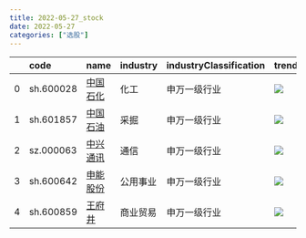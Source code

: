 ```yaml
---
title: 2022-05-27_stock
date: 2022-05-27
categories: ["选股"]
---
```

|    | code      | name                                      | industry   | industryClassification   | trend                               |
|---:|:----------|:------------------------------------------|:-----------|:-------------------------|:------------------------------------|
|  0 | sh.600028 | [中国石化](https://xueqiu.com/s/sh600028) | 化工       | 申万一级行业             | ![](/stock/2022-05-27/sh600028.png) |
|  1 | sh.601857 | [中国石油](https://xueqiu.com/s/sh601857) | 采掘       | 申万一级行业             | ![](/stock/2022-05-27/sh601857.png) |
|  2 | sz.000063 | [中兴通讯](https://xueqiu.com/s/sz000063) | 通信       | 申万一级行业             | ![](/stock/2022-05-27/sz000063.png) |
|  3 | sh.600642 | [申能股份](https://xueqiu.com/s/sh600642) | 公用事业   | 申万一级行业             | ![](/stock/2022-05-27/sh600642.png) |
|  4 | sh.600859 | [王府井](https://xueqiu.com/s/sh600859)   | 商业贸易   | 申万一级行业             | ![](/stock/2022-05-27/sh600859.png) |